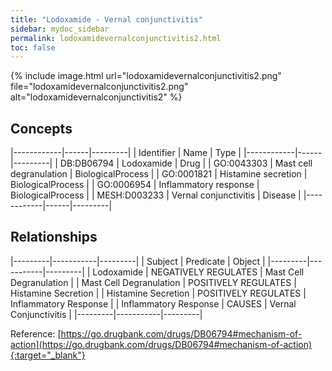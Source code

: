 ```yaml
---
title: "Lodoxamide - Vernal conjunctivitis"
sidebar: mydoc_sidebar
permalink: lodoxamidevernalconjunctivitis2.html
toc: false 
---
```


{% include image.html url="lodoxamidevernalconjunctivitis2.png" file="lodoxamidevernalconjunctivitis2.png" alt="lodoxamidevernalconjunctivitis2" %}

## Concepts

|------------|------|---------|
| Identifier | Name | Type    |
|------------|------|---------|
| DB:DB06794 | Lodoxamide | Drug |
| GO:0043303 | Mast cell degranulation | BiologicalProcess |
| GO:0001821 | Histamine secretion | BiologicalProcess |
| GO:0006954 | Inflammatory response | BiologicalProcess |
| MESH:D003233 | Vernal conjunctivitis | Disease |
|------------|------|---------|

## Relationships

|---------|-----------|---------|
| Subject | Predicate | Object  |
|---------|-----------|---------|
| Lodoxamide | NEGATIVELY REGULATES | Mast Cell Degranulation |
| Mast Cell Degranulation | POSITIVELY REGULATES | Histamine Secretion |
| Histamine Secretion | POSITIVELY REGULATES | Inflammatory Response |
| Inflammatory Response | CAUSES | Vernal Conjunctivitis |
|---------|-----------|---------|

Reference: [https://go.drugbank.com/drugs/DB06794#mechanism-of-action](https://go.drugbank.com/drugs/DB06794#mechanism-of-action){:target="_blank"}